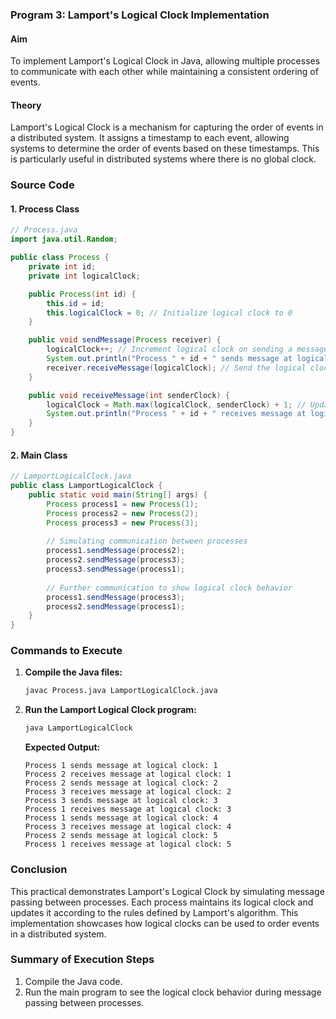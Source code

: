 ### Program 3: Lamport's Logical Clock Implementation

#### Aim
To implement Lamport's Logical Clock in Java, allowing multiple processes to communicate with each other while maintaining a consistent ordering of events.

#### Theory
Lamport's Logical Clock is a mechanism for capturing the order of events in a distributed system. It assigns a timestamp to each event, allowing systems to determine the order of events based on these timestamps. This is particularly useful in distributed systems where there is no global clock.

### Source Code

#### 1. Process Class
```java
// Process.java
import java.util.Random;

public class Process {
    private int id;
    private int logicalClock;

    public Process(int id) {
        this.id = id;
        this.logicalClock = 0; // Initialize logical clock to 0
    }

    public void sendMessage(Process receiver) {
        logicalClock++; // Increment logical clock on sending a message
        System.out.println("Process " + id + " sends message at logical clock: " + logicalClock);
        receiver.receiveMessage(logicalClock); // Send the logical clock value to the receiver
    }

    public void receiveMessage(int senderClock) {
        logicalClock = Math.max(logicalClock, senderClock) + 1; // Update logical clock on receiving a message
        System.out.println("Process " + id + " receives message at logical clock: " + logicalClock);
    }
}
```

#### 2. Main Class
```java
// LamportLogicalClock.java
public class LamportLogicalClock {
    public static void main(String[] args) {
        Process process1 = new Process(1);
        Process process2 = new Process(2);
        Process process3 = new Process(3);
        
        // Simulating communication between processes
        process1.sendMessage(process2);
        process2.sendMessage(process3);
        process3.sendMessage(process1);
        
        // Further communication to show logical clock behavior
        process1.sendMessage(process3);
        process2.sendMessage(process1);
    }
}
```

### Commands to Execute

1. **Compile the Java files:**
   ```bash
   javac Process.java LamportLogicalClock.java
   ```

2. **Run the Lamport Logical Clock program:**
   ```bash
   java LamportLogicalClock
   ```

   **Expected Output:**
   ```
   Process 1 sends message at logical clock: 1
   Process 2 receives message at logical clock: 1
   Process 2 sends message at logical clock: 2
   Process 3 receives message at logical clock: 2
   Process 3 sends message at logical clock: 3
   Process 1 receives message at logical clock: 3
   Process 1 sends message at logical clock: 4
   Process 3 receives message at logical clock: 4
   Process 2 sends message at logical clock: 5
   Process 1 receives message at logical clock: 5
   ```

### Conclusion
This practical demonstrates Lamport's Logical Clock by simulating message passing between processes. Each process maintains its logical clock and updates it according to the rules defined by Lamport's algorithm. This implementation showcases how logical clocks can be used to order events in a distributed system.

### Summary of Execution Steps
1. Compile the Java code.
2. Run the main program to see the logical clock behavior during message passing between processes.

